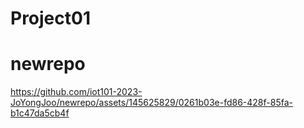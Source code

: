 ﻿# Project01
# newrepo


https://github.com/iot101-2023-JoYongJoo/newrepo/assets/145625829/0261b03e-fd86-428f-85fa-b1c47da5cb4f

